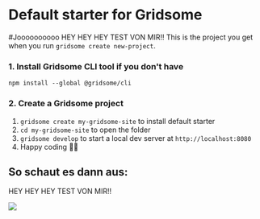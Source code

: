 # Default starter for Gridsome
#Joooooooooo HEY HEY HEY TEST VON MIR!!
This is the project you get when you run `gridsome create new-project`.

### 1. Install Gridsome CLI tool if you don't have

`npm install --global @gridsome/cli`

### 2. Create a Gridsome project

1. `gridsome create my-gridsome-site` to install default starter
2. `cd my-gridsome-site` to open the folder
3. `gridsome develop` to start a local dev server at `http://localhost:8080`
4. Happy coding 🎉🙌

## So schaut es dann aus:

HEY HEY HEY TEST VON MIR!!

![](./static/thb-git-preview.png)